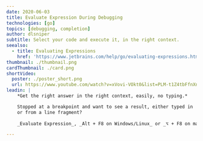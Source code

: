 ```yaml
---
date: 2020-06-03
title: Evaluate Expression During Debugging
technologies: [go]
topics: [debugging, completion]
author: dlsniper
subtitle: Select your code and execute it, in the right context.
seealso:
  - title: Evaluating Expressions
    href: 'https://www.jetbrains.com/help/go/evaluating-expressions.html'
thumbnail: ./thumbnail.png
cardThumbnail: ./card.png
shortVideo:
  poster: ./poster_short.png
  url: https://www.youtube.com/watch?v=xVovi-VOkt0&list=PLM-t1Z4tbFfnXnghmtk6WVz10_pivOw25&index=26&t=0s
leadin: |
    *Get the right answer in the right context, easily, no typing.*

    Stopped at a breakpoint and want to see a result, either typed in
    or from a line fragment?
    
    _Evaluate Expression_, _Alt + F8 on Windows/Linux_ or _⌥ + F8 on macOS_, to the rescue.

---
```

